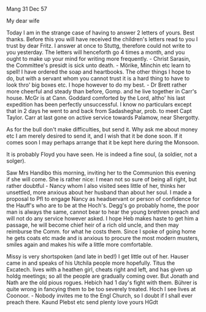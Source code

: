 Mang 31 Dec 57

My dear wife

Today I am in the strange case of having to answer 2 letters of yours. Best thanks. Before this you will have received the children's letters read to you I trust by dear Fritz. I answer at once to Stuttg, therefore could not write to you yesterday. The letters will henceforth go 4 times a month, and you ought to make up your mind for writing more frequently. - Christ Sarasin, the Committee's presidt is sick unto death. - Mörike, Minchin etc learn to spell! I have ordered the soap and heartbooks. The other things I hope to do, but with a servant whom you cannot trust it is a hard thing to have to look thro' big boxes etc. I hope however to do my best. - Dr Brett rather more cheerful and steady than before, Gomp. and he live together in Carr's house. McGr is at Cann. Goddard comforted by the Lord, altho' his last expedition has been perfectly unsuccessful. I know no particulars except that in 2 days he went to and back from Sadasheghar, prob. to meet Capt Taylor. Carr at last gone on active service towards Palamow, near Shergotty.

As for the bull don't make difficulties, but send it. Why ask me about money etc I am merely desired to send it, and I wish that it be done soon. If it comes soon I may perhaps arrange that it be kept here during the Monsoon.

It is probably Floyd you have seen. He is indeed a fine soul, (a soldier, not a solger).

Saw Mrs Handibo this morning, inviting her to the Communion this evening if she will come. She is rather nice: I mean not so sure of being all right, but rather doubtful - Nancy whom I also visited sees little of her, thinks her unsettled, more anxious about her husband than about her soul. I made a proposal to Pfl to engage Nancy as headservant or person of confidence for the Hauff's who are to be at the Hoch's. Degg's go probably home, the poor man is always the same, cannot bear to hear the young brethren preach and will not do any service however asked. I hope Heb makes haste to get him a passage, he will become chief heir of a rich old uncle, and then may reimburse the Comm. for what he costs them. Since I spoke of going home he gets coats etc made and is anxious to procure the most modern musters, smiles again and makes his wife a little more comfortable.

Missy is very shortspoken (and late in bed!) I get little out of her. Hauser came in and speaks of his Utchila people more hopefully. Titus the Excatech. lives with a heathen girl, cheats right and left, and has given up holdg meetings; so all the people are gradually coming over. But Jonath and Nath are the old pious rogues. Hebich had 1 day's fight with them. Bührer is quite wrong in fancying them to be too severely treated. Hoch I see lives at Coonoor. - Nobody invites me to the Engl Church, so I doubt if I shall ever preach there. Kaund Plebst etc send plenty love
 yours HGdt

